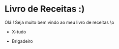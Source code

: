 # Livro de Receitas :)

Olá ! Seja muito bem vindo ao meu livro de receitas \o

- X-tudo

- Brigadeiro